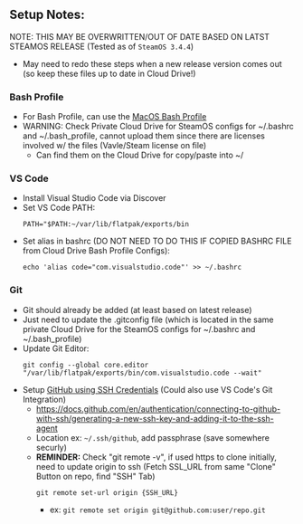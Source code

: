 ## Setup Notes:
NOTE: THIS MAY BE OVERWRITTEN/OUT OF DATE BASED ON LATST STEAMOS RELEASE (Tested as of `SteamOS 3.4.4`)
- May need to redo these steps when a new release version comes out (so keep these files up to date in Cloud Drive!)

### Bash Profile
- For Bash Profile, can use the [MacOS Bash Profile](/../../OS%20Mac/Sh%20_%20Zsh%20Profiles/)
- WARNING: Check Private Cloud Drive for SteamOS configs for ~/.bashrc and ~/.bash_profile, cannot upload them since there are licenses involved w/ the files (Vavle/Steam license on file)
    - Can find them on the Cloud Drive for copy/paste into ~/

### VS Code
- Install Visual Studio Code via Discover
- Set VS Code PATH:
    ```
    PATH="$PATH:~/var/lib/flatpak/exports/bin
    ``` 
- Set alias in bashrc (DO NOT NEED TO DO THIS IF COPIED BASHRC FILE from Cloud Drive Bash Profile Configs):
    ```
    echo 'alias code="com.visualstudio.code"' >> ~/.bashrc
    ```

### Git
- Git should already be added (at least based on latest release)
- Just need to update the .gitconfig file (which is located in the same private Cloud Drive for the SteamOS configs for ~/.bashrc and ~/.bash_profile)
- Update Git Editor: 
    ``` 
    git config --global core.editor "/var/lib/flatpak/exports/bin/com.visualstudio.code --wait"
    ```
- Setup [GitHub using SSH Credentials](https://docs.github.com/en/get-started/getting-started-with-git/about-remote-repositories#cloning-with-ssh-urls) (Could also use VS Code's Git Integration)
    - https://docs.github.com/en/authentication/connecting-to-github-with-ssh/generating-a-new-ssh-key-and-adding-it-to-the-ssh-agent
    - Location ex: `~/.ssh/github`, add passphrase (save somewhere securly)
    - **REMINDER:** Check "git remote -v", if used https to clone initially, need to update origin to ssh (Fetch SSL_URL from same "Clone" Button on repo, find "SSH" Tab)
        ```
        git remote set-url origin {SSH_URL}
        ```
        - ex: `git remote set origin git@github.com:user/repo.git`
